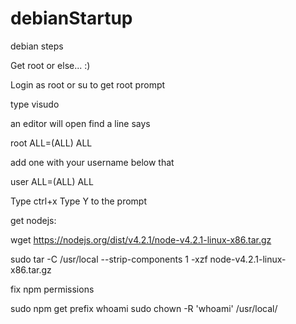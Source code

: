 # debianStartup
debian steps

Get root or else... :)

Login as root or su to get root prompt

type visudo

an editor will open find a line says

root ALL=(ALL) ALL

add one with your username below that

user ALL=(ALL) ALL

Type ctrl+x Type Y to the prompt

get nodejs:

wget https://nodejs.org/dist/v4.2.1/node-v4.2.1-linux-x86.tar.gz

sudo tar -C /usr/local --strip-components 1 -xzf node-v4.2.1-linux-x86.tar.gz 

fix npm permissions

sudo npm get prefix
whoami
sudo chown -R 'whoami' /usr/local/
